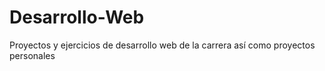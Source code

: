 # Desarrollo-Web
Proyectos y ejercicios de desarrollo web de la carrera así como proyectos personales 
